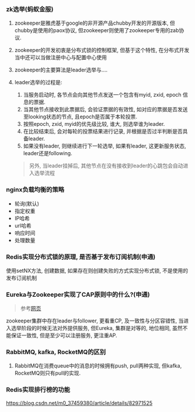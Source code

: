 ### zk选举(蚂蚁金服)

1. zookeeper是雅虎基于google的非开源产品chubby开发的开源版本, 但chubby是使用的paox协议, 但zookeeper则使用了zookeeper专用的zab协议.

2. zookeeper的开发初衷是分布式锁的控制框架, 但基于这个特性, 在分布式开发当中还可以当做注册中心与配置中心使用

3. zookeeper的主要算法是leader选举与....

4. leader选举的过程是:

    1. 当服务启动时, 各节点会向其他节点发送一个包含有myid, zxid, epoch 信息的票据.
    2. 当其他节点接收到此票据后, 会验证票据的有效性, 如对应的票据是否发送至looking状态的节点, 且epoch是否属于本轮投票.
    3. 按照epoch, zxid, myid的优先级比较, 谁大, 则选举谁为leader.
    4. 在比较结束后, 会对每轮的投票结果进行记录, 并根据是否过半判断是否具备leader.
    5. 如果没有leader, 则继续进行下一轮选举, 如果有leader, 这更新服务状态, leader还是following.

    > 另外, 当leader挂掉后, 其他节点在没有接收到leader的心跳包会自动进入选举流程

### nginx负载均衡的策略

* 轮询(默认)
* 指定权重
* IP哈希
* url哈希
* 响应时间
* 处理数量

### Redis实现分布式锁的原理, 是否基于发布订阅机制(申通)

使用setNX方法, 创建数据, 如果存在则创建失败的方式实现分布式锁, 不是使用的发布订阅机制

### Eureka与Zookeeper实现了CAP原则中的什么?(申通)

> 参考[网页](https://blog.csdn.net/gaofeng2001_ren/article/details/78895795)

zookeeper集群中存在leader与follower, 更看重CP, 及一致性与分区容错性, 当进入选举阶段的时候无法对外提供服务, 但Eureka, 集群是对等的, 地位相同, 虽然不能保证一致性, 但是至少可以注册服务, 更注重AP.

### RabbitMQ, kafka, RocketMQ的区别

1. RabbitMQ在消费queue中的消息的时候拥有push, pull两种实现, 但kafka, RocketMQ则只有pull的实现.

### Redis实现排行榜的功能

https://blog.csdn.net/m0_37459380/article/details/82971525